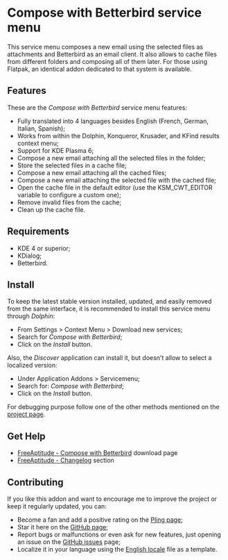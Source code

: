 # Compose with Betterbird service menu

This service menu composes a new email using the selected files as attachments and
Betterbird as an email client.
It also allows to cache files from different folders and composing all of them later.
For those using Flatpak, an identical addon dedicated to that system is available.

## Features

These are the *Compose with Betterbird* service menu features:

- Fully translated into 4 languages besides English
  (French, German, Italian, Spanish);
- Works from within the Dolphin, Konqueror, Krusader, and KFind results context menu;
- Support for KDE Plasma 6;
- Compose a new email attaching all the selected files in the folder;
- Store the selected files in a cache file;
- Compose a new email attaching all the cached files;
- Compose a new email attaching the selected file with the cached file;
- Open the cache file in the default editor (use the KSM_CWT_EDITOR variable to configure a custom one);
- Remove invalid files from the cache;
- Clean up the cache file.

## Requirements

- KDE 4 or superior;
- KDialog;
- Betterbird.

## Install

To keep the latest stable version installed, updated, and easily removed from the same interface,
it is recommended to install this service menu through *Dolphin*:

- From Settings > Context Menu > Download new services;
- Search for *Compose with Betterbird*;
- Click on the *Install* button.

Also, the *Discover* application can install it, but doesn't allow to select a localized version:

- Under Application Addons > Servicemenu;
- Search for: *Compose with Betterbird*;
- Click on the *Install* button.

For debugging purpose follow one of the other methods mentioned on the [project page][installation].

## Get Help

- [FreeAptitude - Compose with Betterbird][download] download page
- [FreeAptitude - Changelog][changelog] section

## Contributing

If you like this addon and want to encourage me to improve the project or keep it
regularly updated, you can:

- Become a fan and add a positive rating on the [Pling page][pling];
- Star it here on the [GitHub page][github];
- Report bugs or malfunctions or even ask for new features, just opening an issue
  on the [GitHub issues][issues] page;
- Localize it in your language using the [English locale][locale] file as a template.

[download]: https://freeaptitude.altervista.org/downloads/compose-with-betterbird.html "Compose with Betterbird download page on FreeAptitude"
[changelog]: https://freeaptitude.altervista.org/downloads/compose-with-betterbird.html#changelog "Compose with Betterbird changelog on FreeAptitude"
[installation]: https://freeaptitude.altervista.org/downloads/compose-with-betterbird.html#installation "Compose with Betterbird installation on FreeAptitude"
[pling]: https://pling.com/p/1989290/ "Compose with Betterbird page on Pling"
[github]: https://github.com/fabiomux/kde-servicemenus "KDE ServiceMenus page on GitHub"
[issues]: https://github.com/fabiomux/kde-servicemenus/issues "KDE ServiceMenus issues page on GitHub"
[locale]: https://github.com/fabiomux/kde-servicemenus/blob/main/compose_with_betterbird/locale/en.yaml "English localization file to use as template"
[contributing]: https://github.com/fabiomux/kde-servicemenus#contributing "How to contribute to the Compose with Betterbird project"
[§]: # "Generated by servicemenu_generator"
